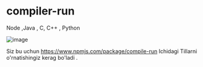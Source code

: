 # compiler-run

Node ,Java , C, C++ , Python 

![image](https://user-images.githubusercontent.com/58214867/113585532-c8c20380-9645-11eb-8a24-c69c9f8aec41.png)


Siz bu uchun https://www.npmjs.com/package/compile-run Ichidagi Tillarni o'rnatishingiz kerag bo'ladi . 


